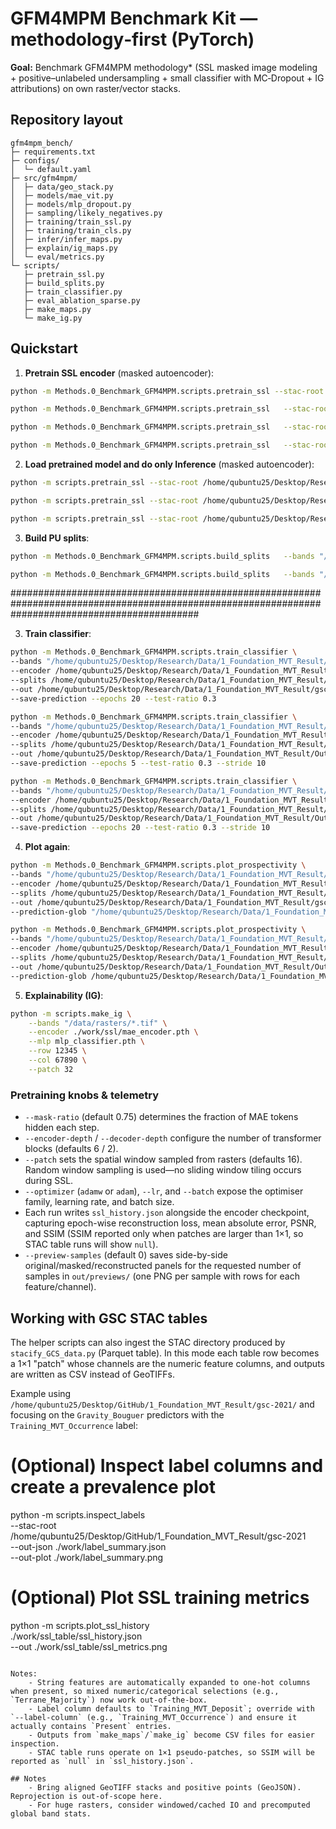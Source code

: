 # GFM4MPM Benchmark Kit — methodology‑first (PyTorch)

**Goal:** Benchmark GFM4MPM methodology* (SSL masked image modeling + positive–unlabeled undersampling + small classifier with MC‑Dropout + IG attributions) on own raster/vector stacks.

## Repository layout
```
gfm4mpm_bench/
├─ requirements.txt
├─ configs/
│  └─ default.yaml
├─ src/gfm4mpm/
│  ├─ data/geo_stack.py
│  ├─ models/mae_vit.py
│  ├─ models/mlp_dropout.py
│  ├─ sampling/likely_negatives.py
│  ├─ training/train_ssl.py
│  ├─ training/train_cls.py
│  ├─ infer/infer_maps.py
│  ├─ explain/ig_maps.py
│  └─ eval/metrics.py
└─ scripts/
   ├─ pretrain_ssl.py
   ├─ build_splits.py
   ├─ train_classifier.py
   ├─ eval_ablation_sparse.py
   ├─ make_maps.py
   └─ make_ig.py
```
## Quickstart

<!-- 0) **Inspect label** :
```bash
python -m scripts.inspect_labels \
  --stac-root /home/qubuntu25/Desktop/Research/Data/1_Foundation_MVT_Result/gsc-2021 \
  --out-json ./work/label_summary.json \
  --out-plot ./work/label_summary.png
``` -->



1) **Pretrain SSL encoder** (masked autoencoder):
```bash
python -m Methods.0_Benchmark_GFM4MPM.scripts.pretrain_ssl --stac-root /home/qubuntu25/Desktop/Research/Data/1_Foundation_MVT_Result/gsc-2021 --lat-column Latitude_EPSG4326 --lon-column Longitude_EPSG4326 --features Dict_Sedimentary Dict_Igneous Dict_Metamorphic Terrane_Proximity Geology_PassiveMargin_Proximity Geology_BlackShale_Proximity Geology_Fault_Proximity Geology_Paleolatitude_Period_Maximum Geology_Paleolatitude_Period_Minimum Gravity_GOCE_Differential Gravity_GOCE_MaximumCurve Gravity_GOCE_MinimumCurve Gravity_GOCE_MeanCurve Gravity_GOCE_ShapeIndex Seismic_LAB_Hoggard Seismic_Moho Gravity_Bouguer Gravity_Bouguer_HGM_Worms_Proximity Gravity_Bouguer_UpCont30km_HGM_Worms_Proximity Magnetic_HGM_Worms_Proximity Magnetic_LongWavelength_HGM_Worms_Proximity --mask-ratio 0.75 --preview-samples 2 --lr 5.0e-4 --epochs 50 --out ./f21_2_10 --check-feature Gravity_Bouguer_HGM_Worms_Proximity --patch 2 --window 10 --preview-window-centers  --ssim
```

```bash
python -m Methods.0_Benchmark_GFM4MPM.scripts.pretrain_ssl   --stac-root /home/qubuntu25/Desktop/Research/Data/1_Foundation_MVT_Result/Out_Data_Binary_Down30/   --out /home/qubuntu25/Desktop/Research/Data/1_Foundation_MVT_Result/Out_Data_Binary_Down30/1_SSL_re   --mask-ratio 0.75 --preview-samples 2 --lr 5.0e-4 --epochs 30 --check-feature Mag_RTF_Binary --patch 6 --window 36 --preview-window-centers --ssim
```
```bash
python -m Methods.0_Benchmark_GFM4MPM.scripts.pretrain_ssl   --stac-root /home/qubuntu25/Desktop/Research/Data/1_Foundation_MVT_Result/Out_Data_Binary_Geophy_Float_Down10/   --out /home/qubuntu25/Desktop/Research/Data/1_Foundation_MVT_Result/Out_Data_Binary_Geophy_Float_Down10/1_SSL_re   --mask-ratio 0.75 --preview-samples 2 --lr 5.0e-4 --epochs 30 --patch 6 --window 36 --preview-window-centers --ssim
```

```bash
python -m Methods.0_Benchmark_GFM4MPM.scripts.pretrain_ssl   --stac-root /home/qubuntu25/Desktop/Research/Data/1_Foundation_MVT_Result/Out_Data_Binary_Geophy_Float_Down5/   --out /home/qubuntu25/Desktop/Research/Data/1_Foundation_MVT_Result/Out_Data_Binary_Geophy_Float_Down5/1_SSL_re   --mask-ratio 0.75 --preview-samples 2 --lr 5.0e-4 --epochs 30 --patch 2 --window 10 --preview-window-centers --ssim
```

2) **Load pretrained model and do only Inference** (masked autoencoder):
```bash
python -m scripts.pretrain_ssl --stac-root /home/qubuntu25/Desktop/Research/Data/1_Foundation_MVT_Result/gsc-2021 --lat-column Latitude_EPSG4326 --lon-column Longitude_EPSG4326 --mask-ratio 0.75 --preview-samples 2 --out ./f21_2_10 --patch 16 --window 224 --button-inference
```

```bash
python -m scripts.pretrain_ssl --stac-root /home/qubuntu25/Desktop/Research/Data/1_Foundation_MVT_Result/Out_Data_Binary_Down30 --mask-ratio 0.75 --preview-samples 2 --out ./f21_Geol_9_GOCE_5_Seis_2_Grav_3_Mag_2 --patch 6 --window 36 --button-inference
```
```bash
python -m scripts.pretrain_ssl --stac-root /home/qubuntu25/Desktop/Research/Data/1_Foundation_MVT_Result/Out_Data_Binary_Down30 --mask-ratio 0.75 --preview-samples 2 --out ./f21_Geol_9_GOCE_5_Seis_2_Grav_3_Mag_2 --patch 6 --window 36 --button-inference
```

3) **Build PU splits**:
```bash
python -m Methods.0_Benchmark_GFM4MPM.scripts.build_splits   --bands "/home/qubuntu25/Desktop/Research/Data/1_Foundation_MVT_Result/gsc-2021/assets/rasters/2021_Table04_Datacube_selected_Norm_*.tif"    --encoder /home/qubuntu25/Desktop/Research/Data/1_Foundation_MVT_Result/gsc-2021/work/f21_2_10/1_SSL/mae_encoder.pth   --out /home/qubuntu25/Desktop/Research/Data/1_Foundation_MVT_Result/gsc-2021/work/f21_2_10/2_Labeling_01_10   --filter_top_pct 0.10   --negs_per_pos 10 --validation --debug
```

```bash
python -m Methods.0_Benchmark_GFM4MPM.scripts.build_splits   --bands "/home/qubuntu25/Desktop/Research/Data/1_Foundation_MVT_Result/Out_Data_Binary_Geophy_Float_Down10/assets/rasters/*.tif" --encoder /home/qubuntu25/Desktop/Research/Data/1_Foundation_MVT_Result/Out_Data_Binary_Geophy_Float_Down10/1_SSL_re/mae_encoder.pth --pos_geojson /home/qubuntu25/Desktop/Research/Data/1_Foundation_MVT_Result/Out_Data_Binary_Geophy_Float_Down10/assets/labels/geojson/label_value.geojson --out /home/qubuntu25/Desktop/Research/Data/1_Foundation_MVT_Result/Out_Data_Binary_Geophy_Float_Down10/2_Labeling_01_10 --filter_top_pct 0.10   --negs_per_pos 10 --validation --debug
```


##################################################################################################################################################

3) **Train classifier**:
```bash
python -m Methods.0_Benchmark_GFM4MPM.scripts.train_classifier \
--bands "/home/qubuntu25/Desktop/Research/Data/1_Foundation_MVT_Result/gsc-2021/assets/rasters/2021_Table04_Datacube_selected_Norm_*.tif" \
--encoder /home/qubuntu25/Desktop/Research/Data/1_Foundation_MVT_Result/gsc-2021/work/f21_2_10/1_SSL/mae_encoder.pth \
--splits /home/qubuntu25/Desktop/Research/Data/1_Foundation_MVT_Result/gsc-2021/work/f21_2_10/2_Labeling_01_10/splits.json \
--out /home/qubuntu25/Desktop/Research/Data/1_Foundation_MVT_Result/gsc-2021/work/f21_2_10/3_cls_01_10 \
--save-prediction --epochs 20 --test-ratio 0.3
```

```bash
python -m Methods.0_Benchmark_GFM4MPM.scripts.train_classifier \
--bands "/home/qubuntu25/Desktop/Research/Data/1_Foundation_MVT_Result/Out_Data_Binary_Down30/assets/rasters/*.tif" \
--encoder /home/qubuntu25/Desktop/Research/Data/1_Foundation_MVT_Result/Out_Data_Binary_Down30/1_SSL_re/mae_encoder.pth \
--splits /home/qubuntu25/Desktop/Research/Data/1_Foundation_MVT_Result/Out_Data_Binary_Down30/2_Labeling_01_10/splits.json \
--out /home/qubuntu25/Desktop/Research/Data/1_Foundation_MVT_Result/Out_Data_Binary_Down30/3_cls_01_10 \
--save-prediction --epochs 5 --test-ratio 0.3 --stride 10
```
```bash
python -m Methods.0_Benchmark_GFM4MPM.scripts.train_classifier \
--bands "/home/qubuntu25/Desktop/Research/Data/1_Foundation_MVT_Result/Out_Data_Binary_Geophy_Float_Down10/assets/rasters/*.tif" \
--encoder /home/qubuntu25/Desktop/Research/Data/1_Foundation_MVT_Result/Out_Data_Binary_Geophy_Float_Down10/1_SSL_re/mae_encoder.pth \
--splits /home/qubuntu25/Desktop/Research/Data/1_Foundation_MVT_Result/Out_Data_Binary_Geophy_Float_Down10/2_Labeling_01_10/splits.json \
--out /home/qubuntu25/Desktop/Research/Data/1_Foundation_MVT_Result/Out_Data_Binary_Geophy_Float_Down10/3_cls_01_10 \
--save-prediction --epochs 20 --test-ratio 0.3 --stride 10
```

4) **Plot again**:
```bash
python -m Methods.0_Benchmark_GFM4MPM.scripts.plot_prospectivity \
--bands "/home/qubuntu25/Desktop/Research/Data/1_Foundation_MVT_Result/gsc-2021/assets/rasters/2021_Table04_Datacube_selected_Norm_*.tif" \
--encoder /home/qubuntu25/Desktop/Research/Data/1_Foundation_MVT_Result/gsc-2021/work/f21_2_10/1_SSL/mae_encoder.pth \
--splits /home/qubuntu25/Desktop/Research/Data/1_Foundation_MVT_Result/gsc-2021/work/f21_2_10/2_Labeling_01_10/splits.json \
--out /home/qubuntu25/Desktop/Research/Data/1_Foundation_MVT_Result/gsc-2021/work/f21_2_10/3_cls_01_10 \
--prediction-glob "/home/qubuntu25/Desktop/Research/Data/1_Foundation_MVT_Result/gsc-2021/work/f21_2_10/3_cls_01_10/*_predictions.npy" 
```

```bash
python -m Methods.0_Benchmark_GFM4MPM.scripts.plot_prospectivity \
--bands "/home/qubuntu25/Desktop/Research/Data/1_Foundation_MVT_Result/Out_Data_Binary_Geophy_Float_Down10/assets/rasters/*.tif" \
--encoder /home/qubuntu25/Desktop/Research/Data/1_Foundation_MVT_Result/Out_Data_Binary_Geophy_Float_Down10/1_SSL_re/mae_encoder.pth \
--splits /home/qubuntu25/Desktop/Research/Data/1_Foundation_MVT_Result/Out_Data_Binary_Geophy_Float_Down10/2_Labeling_01_10/splits.json \
--out /home/qubuntu25/Desktop/Research/Data/1_Foundation_MVT_Result/Out_Data_Binary_Geophy_Float_Down10/3_cls_01_10 \
--prediction-glob /home/qubuntu25/Desktop/Research/Data/1_Foundation_MVT_Result/Out_Data_Binary_Geophy_Float_Down10/3_cls_01_10/prediction_predictions.npy 
```

5) **Explainability (IG)**:
```bash
python -m scripts.make_ig \
    --bands "/data/rasters/*.tif" \
    --encoder ./work/ssl/mae_encoder.pth \
    --mlp mlp_classifier.pth \
    --row 12345 \
    --col 67890 \
    --patch 32
```

### Pretraining knobs & telemetry
- `--mask-ratio` (default 0.75) determines the fraction of MAE tokens hidden each step.
- `--encoder-depth` / `--decoder-depth` configure the number of transformer blocks (defaults 6 / 2).
- `--patch` sets the spatial window sampled from rasters (defaults 16). Random window sampling is used—no sliding window tiling occurs during SSL.
- `--optimizer` (`adamw` or `adam`), `--lr`, and `--batch` expose the optimiser family, learning rate, and batch size.
- Each run writes `ssl_history.json` alongside the encoder checkpoint, capturing epoch-wise reconstruction loss, mean absolute error, PSNR, and SSIM (SSIM reported only when patches are larger than 1×1, so STAC table runs will show `null`).
- `--preview-samples` (default 0) saves side-by-side original/masked/reconstructed panels for the requested number of samples in `out/previews/` (one PNG per sample with rows for each feature/channel).

## Working with GSC STAC tables
The helper scripts can also ingest the STAC directory produced by
`stacify_GCS_data.py` (Parquet table). In this mode each table row becomes a
1×1 "patch" whose channels are the numeric feature columns, and outputs are
written as CSV instead of GeoTIFFs.

Example using `/home/qubuntu25/Desktop/GitHub/1_Foundation_MVT_Result/gsc-2021/` and focusing on the
`Gravity_Bouguer` predictors with the `Training_MVT_Occurrence`
label:

# (Optional) Inspect label columns and create a prevalence plot
python -m scripts.inspect_labels \
    --stac-root /home/qubuntu25/Desktop/GitHub/1_Foundation_MVT_Result/gsc-2021 \
    --out-json ./work/label_summary.json \
    --out-plot ./work/label_summary.png

# (Optional) Plot SSL training metrics
python -m scripts.plot_ssl_history \
    ./work/ssl_table/ssl_history.json \
    --out ./work/ssl_table/ssl_metrics.png
```

Notes:
    - String features are automatically expanded to one-hot columns when present, so mixed numeric/categorical selections (e.g., `Terrane_Majority`) now work out-of-the-box.
    - Label column defaults to `Training_MVT_Deposit`; override with `--label-column` (e.g., `Training_MVT_Occurrence`) and ensure it actually contains `Present` entries.
    - Outputs from `make_maps`/`make_ig` become CSV files for easier inspection.
    - STAC table runs operate on 1×1 pseudo-patches, so SSIM will be reported as `null` in `ssl_history.json`.

## Notes
    - Bring aligned GeoTIFF stacks and positive points (GeoJSON). Reprojection is out‑of‑scope here.
    - For huge rasters, consider windowed/cached IO and precomputed global band stats.
